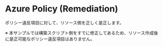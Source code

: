 # Azure Policy (Remediation)

ポリシー違反項目に対して、リソース側を正しく是正します。

※ 本サンプルでは構築スクリプト側をすでに修正してあるため、リソース作成後に是正可能なポリシー違反項目はありません。
